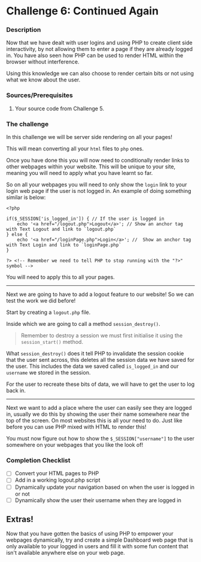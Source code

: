 # Challenge 6: Continued Again

### Description

Now that we have dealt with user logins and using PHP to create client side interactivity, by not allowing them to enter
a page if they are already logged in. You have also seen how PHP can be used to render HTML within the browser without
interference.

Using this knowledge we can also choose to render certain bits or not using what we know about the user.

### Sources/Prerequisites

1. Your source code from Challenge 5.

### The challenge

In this challenge we will be server side rendering on all your pages!

This will mean converting all your `html` files to `php` ones.

Once you have done this you will now need to conditionally render links to other webpages within your website. This will
be unique to your site, meaning you will need to apply what you have learnt so far.

So on all your webpages you will need to only show the `login` link to your login web page if the user is not logged in.
An example of doing something similar is below:

```injectablephp
<?php

if($_SESSION['is_logged_in']) { // If the user is logged in
    echo '<a href="/logout.php">Logout</a>'; // Show an anchor tag with Text Logout and link to `logout.php`
} else {
    echo '<a href="/loginPage.php">Login</a>'; //  Show an anchor tag with Text Login and link to `loginPage.php`
}

?> <!-- Remember we need to tell PHP to stop running with the "?>" symbol -->
```

You will need to apply this to all your pages.

<hr>

Next we are going to have to add a logout feature to our website! So we can test the work we did before!

Start by creating a `logout.php` file.

Inside which we are going to call a method `session_destroy()`.
> Remember to destroy a session we must first initialise it using the `session_start()` method.

What `session_destroy()` does it tell PHP to invalidate the session cookie that the user sent across, this deletes all
the session data we have saved for the user. This includes the data we saved called `is_logged_in` and our `username` we
stored in the session.

For the user to recreate these bits of data, we will have to get the user to log back in.

<hr>

Next we want to add a place where the user can easily see they are logged in, usually we do this by showing the user
their name somewhere near the top of the screen. On most websites this is all your need to do. Just like before you can
use PHP mixed with HTML to render this!

You must now figure out how to show the `$_SESSION["username"]` to the user somewhere on your webpages that you like
the look of!

### Completion Checklist

- [ ] Convert your HTML pages to PHP
- [ ] Add in a working logout.php script
- [ ] Dynamically update your navigation based on when the user is logged in or not
- [ ] Dynamically show the user their username when they are logged in

## Extras!

Now that you have gotten the basics of using PHP to empower your webpages dynamically, try and create a simple Dashboard
web page that is only available to your logged in users and fill it with some fun content that isn't available anywhere
else on your web page.